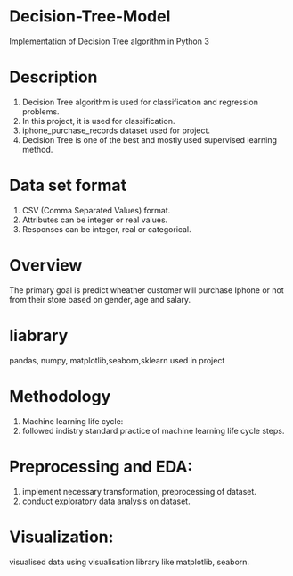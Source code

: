 # Decision-Tree-Model
Implementation of Decision Tree algorithm in Python 3

# Description
1. Decision Tree algorithm is used for classification and regression problems.
2. In this project, it is used for classification.
3. iphone_purchase_records dataset used for project.
4. Decision Tree is one of the best and mostly used supervised learning method.
# Data set format
1. CSV (Comma Separated Values) format.
2. Attributes can be integer or real values.
3. Responses can be integer, real or categorical.
# Overview
The primary goal is predict wheather customer will purchase Iphone or not from their store based on gender, age and salary.

# liabrary
pandas, numpy, matplotlib,seaborn,sklearn used in project
# Methodology
1. Machine learning life cycle:
2. followed indistry standard practice of machine learning life cycle steps.
# Preprocessing and EDA:
1. implement necessary transformation, preprocessing of dataset.
2. conduct exploratory data analysis on dataset.
# Visualization:
visualised data using visualisation library like matplotlib, seaborn.
